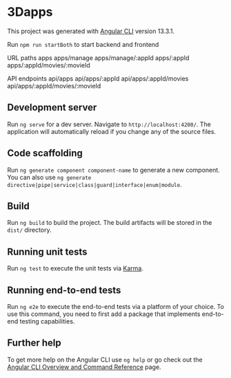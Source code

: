 # 3Dapps

This project was generated with [Angular CLI](https://github.com/angular/angular-cli) version 13.3.1.

Run `npm run startBoth` to start backend and frontend

URL paths
apps
apps/manage
apps/manage/:appId
apps/:appId
apps/:appId/movies/:movieId

API endpoints
api/apps
api/apps/:appId
api/apps/:appId/movies
api/apps/:appId/movies/:movieId

## Development server

Run `ng serve` for a dev server. Navigate to `http://localhost:4200/`. The application will automatically reload if you change any of the source files.

## Code scaffolding

Run `ng generate component component-name` to generate a new component. You can also use `ng generate directive|pipe|service|class|guard|interface|enum|module`.

## Build

Run `ng build` to build the project. The build artifacts will be stored in the `dist/` directory.

## Running unit tests

Run `ng test` to execute the unit tests via [Karma](https://karma-runner.github.io).

## Running end-to-end tests

Run `ng e2e` to execute the end-to-end tests via a platform of your choice. To use this command, you need to first add a package that implements end-to-end testing capabilities.

## Further help

To get more help on the Angular CLI use `ng help` or go check out the [Angular CLI Overview and Command Reference](https://angular.io/cli) page.
